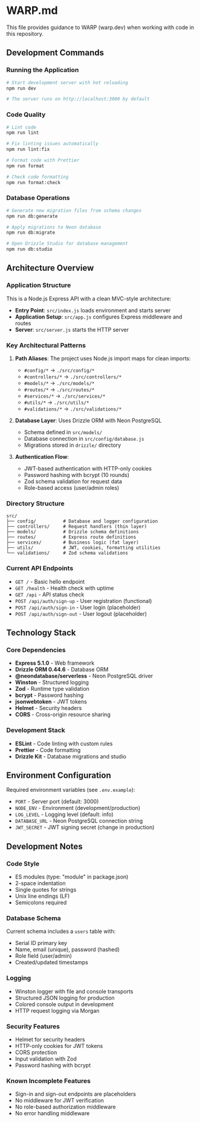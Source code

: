 # WARP.md

This file provides guidance to WARP (warp.dev) when working with code in this repository.

## Development Commands

### Running the Application
```bash
# Start development server with hot reloading
npm run dev

# The server runs on http://localhost:3000 by default
```

### Code Quality
```bash
# Lint code
npm run lint

# Fix linting issues automatically
npm run lint:fix

# Format code with Prettier
npm run format

# Check code formatting
npm run format:check
```

### Database Operations
```bash
# Generate new migration files from schema changes
npm run db:generate

# Apply migrations to Neon database
npm run db:migrate

# Open Drizzle Studio for database management
npm run db:studio
```

## Architecture Overview

### Application Structure
This is a Node.js Express API with a clean MVC-style architecture:

- **Entry Point**: `src/index.js` loads environment and starts server
- **Application Setup**: `src/app.js` configures Express middleware and routes
- **Server**: `src/server.js` starts the HTTP server

### Key Architectural Patterns

1. **Path Aliases**: The project uses Node.js import maps for clean imports:
   - `#config/*` → `./src/config/*`
   - `#controllers/*` → `./src/controllers/*`
   - `#models/*` → `./src/models/*`
   - `#routes/*` → `./src/routes/*`
   - `#services/*` → `./src/services/*`
   - `#utils/*` → `./src/utils/*`
   - `#validations/*` → `./src/validations/*`

2. **Database Layer**: Uses Drizzle ORM with Neon PostgreSQL
   - Schema defined in `src/models/`
   - Database connection in `src/config/database.js`
   - Migrations stored in `drizzle/` directory

3. **Authentication Flow**:
   - JWT-based authentication with HTTP-only cookies
   - Password hashing with bcrypt (10 rounds)
   - Zod schema validation for request data
   - Role-based access (user/admin roles)

### Directory Structure
```
src/
├── config/          # Database and logger configuration
├── controllers/     # Request handlers (thin layer)
├── models/          # Drizzle schema definitions
├── routes/          # Express route definitions
├── services/        # Business logic (fat layer)
├── utils/           # JWT, cookies, formatting utilities
└── validations/     # Zod schema validations
```

### Current API Endpoints
- `GET /` - Basic hello endpoint
- `GET /health` - Health check with uptime
- `GET /api` - API status check
- `POST /api/auth/sign-up` - User registration (functional)
- `POST /api/auth/sign-in` - User login (placeholder)
- `POST /api/auth/sign-out` - User logout (placeholder)

## Technology Stack

### Core Dependencies
- **Express 5.1.0** - Web framework
- **Drizzle ORM 0.44.6** - Database ORM
- **@neondatabase/serverless** - Neon PostgreSQL driver
- **Winston** - Structured logging
- **Zod** - Runtime type validation
- **bcrypt** - Password hashing
- **jsonwebtoken** - JWT tokens
- **Helmet** - Security headers
- **CORS** - Cross-origin resource sharing

### Development Stack
- **ESLint** - Code linting with custom rules
- **Prettier** - Code formatting
- **Drizzle Kit** - Database migrations and studio

## Environment Configuration

Required environment variables (see `.env.example`):
- `PORT` - Server port (default: 3000)
- `NODE_ENV` - Environment (development/production)
- `LOG_LEVEL` - Logging level (default: info)
- `DATABASE_URL` - Neon PostgreSQL connection string
- `JWT_SECRET` - JWT signing secret (change in production)

## Development Notes

### Code Style
- ES modules (type: "module" in package.json)
- 2-space indentation
- Single quotes for strings
- Unix line endings (LF)
- Semicolons required

### Database Schema
Current schema includes a `users` table with:
- Serial ID primary key
- Name, email (unique), password (hashed)
- Role field (user/admin)
- Created/updated timestamps

### Logging
- Winston logger with file and console transports
- Structured JSON logging for production
- Colored console output in development
- HTTP request logging via Morgan

### Security Features
- Helmet for security headers
- HTTP-only cookies for JWT tokens
- CORS protection
- Input validation with Zod
- Password hashing with bcrypt

### Known Incomplete Features
- Sign-in and sign-out endpoints are placeholders
- No middleware for JWT verification
- No role-based authorization middleware
- No error handling middleware